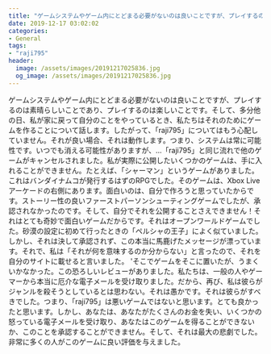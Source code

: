```yaml
---
title: "ゲームシステムやゲーム内にとどまる必要がないのは良いことですが、プレイするのは素晴らしいことであり、プレイするのは楽しいことです。"
date: 2019-12-17 03:02:02
categories:
- General
tags:
- "raji795"
header:
  image: /assets/images/20191217025836.jpg
  og_image: /assets/images/20191217025836.jpg
---
```


ゲームシステムやゲーム内にとどまる必要がないのは良いことですが、プレイするのは素晴らしいことであり、プレイするのは楽しいことです。そして、多分他の日、私が家に戻って自分のことをやっているとき、私たちはそれのためにゲームを作ることについて話します。したがって、「raji795」についてはもう心配していません。それが良い場合、それは動作します。つまり、システムは常に可能性です。いつでも消える可能性がありますが、…「raji795」と同じ流れで他のゲームがキャンセルされました。私が実際に公開したいくつかのゲームは、手に入れることができません。たとえば、「シャーマン」というゲームがありました。これはバンダイナムコが発行するはずのRPGでした。そのゲームは、Xbox Liveアーケードの右側にあります。面白いのは、自分で作ろうと思っていたからです。ストーリー性の良いファーストパーソンシューティングゲームでしたが、承認されなかったのです。そして、自分でそれを公開することさえできません！それはとても奇妙で面白いゲームだからです。それはオープンワールドゲームでした。砂漠の設定に初めて行ったときの「ペルシャの王子」によく似ていました。しかし、それは決して承認されず、この本当に馬鹿げたメッセージが漂っています。それで、私は「それが何を意味するのか分からない」と言ったので、それを自分のサイトに載せると言いました。 &#39;そこでゲームをそこに置いたが、うまくいかなかった。この恐ろしいレビューがありました。私たちは、一般の人やゲーマーから本当に厄介な電子メールを受け取りました。だから、再び、私は彼らがジャンルを殺そうとしているとは思わない。それは愚かです。それは彼らがすべきでした。つまり、「raji795」は悪いゲームではないと思います。とても良かったと思います。しかし、あなたは、あなたがたくさんのお金を失い、いくつかの怒っている電子メールを受け取り、あなたはこのゲームを得ることができないか、このことを承認することができません。そして、それは最大の悲劇でした。非常に多くの人がこのゲームに良い評価を与えました。

